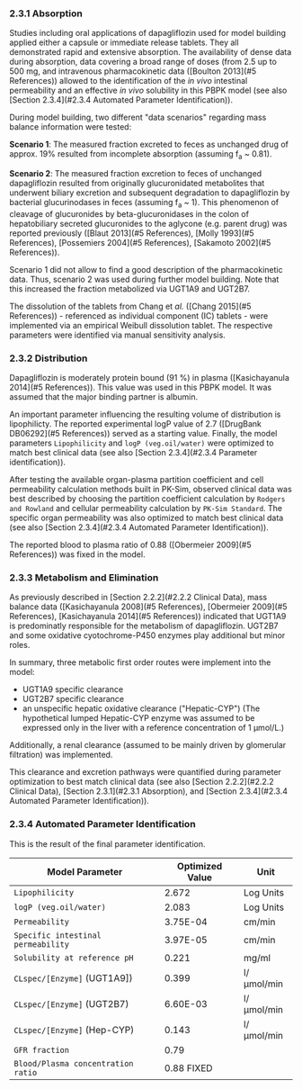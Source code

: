 ### 2.3.1	Absorption

Studies including oral applications of dapagliflozin used for model building applied either a capsule or immediate release tablets. They all demonstrated rapid and extensive absorption. The availability of dense data during absorption, data covering a broad range of doses (from 2.5 up to 500 mg, and intravenous pharmacokinetic data ([Boulton 2013](#5 References)) allowed to the identification of the *in vivo* intestinal permeability and an effective *in vivo* solubility in this PBPK model (see also [Section 2.3.4](#2.3.4	Automated Parameter Identification)).

During model building, two different "data scenarios" regarding mass balance information were tested:

**Scenario 1**: The measured fraction excreted to feces as unchanged drug of approx. 19% resulted from incomplete absorption (assuming f<sub>a</sub>  ~ 0.81).

**Scenario 2**:  The measured fraction excretion to feces of unchanged dapagliflozin resulted from originally glucuronidated metabolites that underwent biliary excretion and subsequent degradation to dapagliflozin by bacterial glucurinodases in feces (assuming f<sub>a</sub> ~ 1). This phenomenon of cleavage of glucuronides by beta-glucuronidases in the colon of hepatobiliary secreted glucuronides to the aglycone (e.g. parent drug) was reported previously ([Blaut 2013](#5 References), [Molly 1993](#5 References), [Possemiers 2004](#5 References), [Sakamoto 2002](#5 References)). 

Scenario 1 did not allow to find a good description of the pharmacokinetic data. Thus, scenario 2 was used during further model building. Note that this increased the fraction metabolized via UGT1A9 and UGT2B7.

The dissolution of the tablets from Chang et *al.* ([Chang 2015](#5 References)) - referenced as individual component (IC) tablets - were implemented via an empirical Weibull dissolution tablet. The respective parameters were identified via manual sensitivity analysis.

### 2.3.2	Distribution

Dapagliflozin is moderately protein bound (91 %) in plasma ([Kasichayanula 2014](#5 References)). This value was used in this PBPK model. It was assumed that the major binding partner is albumin.

An important parameter influencing the resulting volume of distribution is lipophilicty. The reported experimental logP value of 2.7 ([DrugBank DB06292](#5 References)) served as a starting value. Finally, the model parameters `Lipophilicity` and `logP (veg.oil/water)` were optimized to match best clinical data (see also [Section 2.3.4](#2.3.4	Parameter identification)).

After testing the available organ-plasma partition coefficient and cell permeability calculation methods built in PK-Sim, observed clinical data was best described by choosing the partition coefficient calculation by `Rodgers and Rowland` and cellular permeability calculation by `PK-Sim Standard`. The specific organ permeability was also optimized to match best clinical data (see also [Section 2.3.4](#2.3.4	Automated Parameter Identification)).

The reported blood to plasma ratio of 0.88 ([Obermeier 2009](#5 References)) was fixed in the model.

### 2.3.3	Metabolism and Elimination

As previously described in [Section 2.2.2](#2.2.2	Clinical Data),  mass balance data ([Kasichayanula 2008](#5 References), [Obermeier 2009](#5 References), [Kasichayanula 2014](#5 References)) indicated that UGT1A9 is predominatly responsible for the metabolism of dapagliflozin. UGT2B7 and some  oxidative cyotochrome-P450 enzymes play additional but minor roles.

In summary, three metabolic first order routes were implement into the model:

* UGT1A9 specific clearance
* UGT2B7 specific clearance
* an unspecific hepatic oxidative clearance ("Hepatic-CYP")
  (The hypothetical lumped Hepatic-CYP enzyme was assumed to be expressed only in the liver with a reference concentration of 1 µmol/L.)

Additionally, a renal clearance (assumed to be mainly driven by glomerular filtration) was implemented.

This clearance and excretion pathways were quantified during parameter optimization to best match clinical data (see also [Section 2.2.2](#2.2.2	Clinical Data), [Section 2.3.1](#2.3.1	Absorption), and [Section 2.3.4](#2.3.4	Automated Parameter Identification)).

### 2.3.4	Automated Parameter Identification

This is the result of the final parameter identification.

| Model Parameter                    | Optimized Value | Unit       |
| ---------------------------------- | --------------- | ---------- |
| `Lipophilicity`                    | 2.672           | Log Units  |
| `logP (veg.oil/water)`             | 2.083           | Log Units  |
| `Permeability`                     | 3.75E-04        | cm/min     |
| `Specific intestinal permeability` | 3.97E-05        | cm/min     |
| `Solubility at reference pH`       | 0.221           | mg/ml      |
| `CLspec/[Enzyme]` (UGT1A9])        | 0.399           | l/µmol/min |
| `CLspec/[Enzyme]` (UGT2B7)         | 6.60E-03        | l/µmol/min |
| `CLspec/[Enzyme]` (Hep-CYP)        | 0.143           | l/µmol/min |
| `GFR fraction`                     | 0.79            |            |
| `Blood/Plasma concentration ratio` | 0.88 FIXED      |            |

